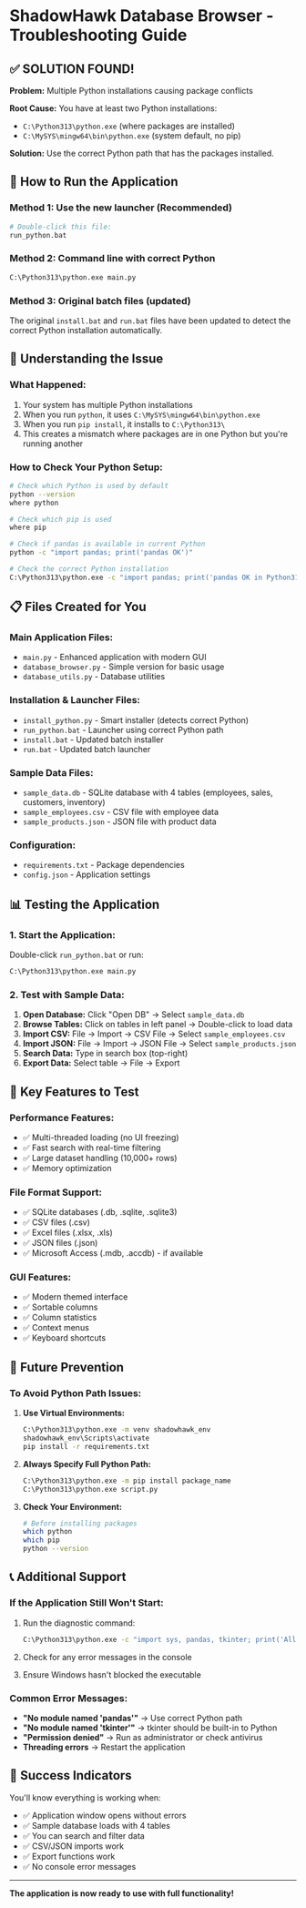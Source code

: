 # ShadowHawk Database Browser - Troubleshooting Guide

## ✅ **SOLUTION FOUND!**

**Problem:** Multiple Python installations causing package conflicts

**Root Cause:** You have at least two Python installations:
- `C:\Python313\python.exe` (where packages are installed)
- `C:\MySYS\mingw64\bin\python.exe` (system default, no pip)

**Solution:** Use the correct Python path that has the packages installed.

## 🚀 **How to Run the Application**

### **Method 1: Use the new launcher (Recommended)**
```bash
# Double-click this file:
run_python.bat
```

### **Method 2: Command line with correct Python**
```bash
C:\Python313\python.exe main.py
```

### **Method 3: Original batch files (updated)**
The original `install.bat` and `run.bat` files have been updated to detect the correct Python installation automatically.

## 🔧 **Understanding the Issue**

### **What Happened:**
1. Your system has multiple Python installations
2. When you run `python`, it uses `C:\MySYS\mingw64\bin\python.exe`
3. When you run `pip install`, it installs to `C:\Python313\`
4. This creates a mismatch where packages are in one Python but you're running another

### **How to Check Your Python Setup:**
```bash
# Check which Python is used by default
python --version
where python

# Check which pip is used
where pip

# Check if pandas is available in current Python
python -c "import pandas; print('pandas OK')"

# Check the correct Python installation
C:\Python313\python.exe -c "import pandas; print('pandas OK in Python313')"
```

## 📋 **Files Created for You**

### **Main Application Files:**
- `main.py` - Enhanced application with modern GUI
- `database_browser.py` - Simple version for basic usage
- `database_utils.py` - Database utilities

### **Installation & Launcher Files:**
- `install_python.py` - Smart installer (detects correct Python)
- `run_python.bat` - Launcher using correct Python path
- `install.bat` - Updated batch installer
- `run.bat` - Updated batch launcher

### **Sample Data Files:**
- `sample_data.db` - SQLite database with 4 tables (employees, sales, customers, inventory)
- `sample_employees.csv` - CSV file with employee data
- `sample_products.json` - JSON file with product data

### **Configuration:**
- `requirements.txt` - Package dependencies
- `config.json` - Application settings

## 📊 **Testing the Application**

### **1. Start the Application:**
Double-click `run_python.bat` or run:
```bash
C:\Python313\python.exe main.py
```

### **2. Test with Sample Data:**
1. **Open Database:** Click "Open DB" → Select `sample_data.db`
2. **Browse Tables:** Click on tables in left panel → Double-click to load data
3. **Import CSV:** File → Import → CSV File → Select `sample_employees.csv`
4. **Import JSON:** File → Import → JSON File → Select `sample_products.json`
5. **Search Data:** Type in search box (top-right)
6. **Export Data:** Select table → File → Export

## 🎯 **Key Features to Test**

### **Performance Features:**
- ✅ Multi-threaded loading (no UI freezing)
- ✅ Fast search with real-time filtering
- ✅ Large dataset handling (10,000+ rows)
- ✅ Memory optimization

### **File Format Support:**
- ✅ SQLite databases (.db, .sqlite, .sqlite3)
- ✅ CSV files (.csv)
- ✅ Excel files (.xlsx, .xls) 
- ✅ JSON files (.json)
- ✅ Microsoft Access (.mdb, .accdb) - if available

### **GUI Features:**
- ✅ Modern themed interface
- ✅ Sortable columns
- ✅ Column statistics
- ✅ Context menus
- ✅ Keyboard shortcuts

## 🔧 **Future Prevention**

### **To Avoid Python Path Issues:**
1. **Use Virtual Environments:**
   ```bash
   C:\Python313\python.exe -m venv shadowhawk_env
   shadowhawk_env\Scripts\activate
   pip install -r requirements.txt
   ```

2. **Always Specify Full Python Path:**
   ```bash
   C:\Python313\python.exe -m pip install package_name
   C:\Python313\python.exe script.py
   ```

3. **Check Your Environment:**
   ```bash
   # Before installing packages
   which python
   which pip
   python --version
   ```

## 📞 **Additional Support**

### **If the Application Still Won't Start:**
1. Run the diagnostic command:
   ```bash
   C:\Python313\python.exe -c "import sys, pandas, tkinter; print('All imports OK')"
   ```

2. Check for any error messages in the console

3. Ensure Windows hasn't blocked the executable

### **Common Error Messages:**
- **"No module named 'pandas'"** → Use correct Python path
- **"No module named 'tkinter'"** → tkinter should be built-in to Python
- **"Permission denied"** → Run as administrator or check antivirus
- **Threading errors** → Restart the application

## 🎉 **Success Indicators**

You'll know everything is working when:
- ✅ Application window opens without errors
- ✅ Sample database loads with 4 tables
- ✅ You can search and filter data
- ✅ CSV/JSON imports work
- ✅ Export functions work
- ✅ No console error messages

---

**The application is now ready to use with full functionality!**
